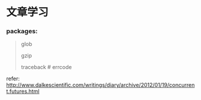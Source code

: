 文章学习
=======
### packages:
> glob
>
> gzip
>
> traceback # errcode


refer:
http://www.dalkescientific.com/writings/diary/archive/2012/01/19/concurrent.futures.html
